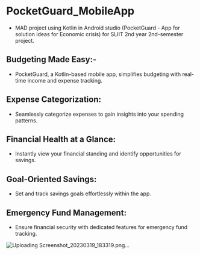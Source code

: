 # PocketGuard_MobileApp
- MAD project using Kotlin in Android studio (PocketGuard - App for solution ideas for Economic crisis) for SLIIT 2nd year 2nd-semester project.
## Budgeting Made Easy:-
- PocketGuard, a Kotlin-based mobile app, simplifies budgeting with real-time income and expense tracking.
## Expense Categorization: 
- Seamlessly categorize expenses to gain insights into your spending patterns.
## Financial Health at a Glance: 
- Instantly view your financial standing and identify opportunities for savings.
## Goal-Oriented Savings: 
- Set and track savings goals effortlessly within the app.
## Emergency Fund Management: 
- Ensure financial security with dedicated features for emergency fund tracking.


![Uploading Screenshot_20230319_183319.png…]()

